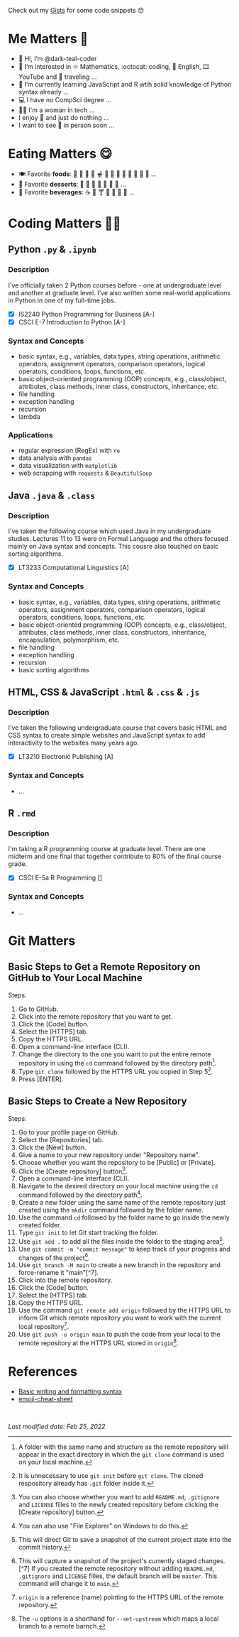 Check out my [Gists](https://gist.github.com/dark-teal-coder) for some code snippets :kissing_smiling_eyes:  

# Me Matters :girl: 

- 👋 Hi, I’m @dark-teal-coder
- 👀 I’m interested in :infinity: Mathematics, :octocat: coding, :statue_of_liberty: English, :film_strip: YouTube and :flight_departure: traveling ...
- 🌱 I’m currently learning JavaScript and R wtih solid knowledge of Python syntax already ...
- :computer: I have no CompSci degree ...
- :woman_technologist: I'm a woman in tech ... 
- I enjoy :sleeping_bed: and just do nothing ... 
- I want to see :maple_leaf: in person soon ... 

# Eating Matters :yum:

- :plate_with_cutlery: Favorite **foods**: :pancakes: :waffle: :hamburger: :pizza: :fondue: :bento: :curry: :ramen: :spaghetti: :oden: :sushi: :dumpling: :takeout_box: ... 
- :spoon: Favorite **desserts**: :ice_cream: :cookie: 	:cake: :custard: :doughnut: :cupcake: :honey_pot: ... 
- :clinking_glasses: Favorite **beverages**: :coffee: :tea: :cocktail: :cup_with_straw: :milk_glass: :tropical_drink: :bubble_tea: ... 

# Coding Matters :woman_technologist:

## Python `.py` & `.ipynb`
### Description
I've officially taken 2 Python courses before - one at undergraduate level and another at graduate level. I've also written some real-world applications in Python in one of my full-time jobs.  
- [x] IS2240 Python Programming for Business [A-]
- [x] CSCI E-7 Introduction to Python [A-]
### Syntax and Concepts
- basic syntax, e.g., variables, data types, string operations, arithmetic operators, assignment operators, comparison operators, logical operators, conditions, loops, functions, etc. 
- basic object-oriented programming (OOP) concepts, e.g., class/object, attributes, class methods, inner class, constructors, inheritance, etc.
- file handling
- exception handling
- recursion 
- lambda
### Applications
- regular expression (RegEx) with `re`
- data analysis with `pandas` 
- data visualization with `matplotlib` 
- web scrapping with `requests` & `BeautifulSoup`

## Java `.java` & `.class`
### Description
I've taken the following course which used Java in my undergraduate studies. Lectures 11 to 13 were on Formal Language and the others focused mainly on Java syntax and concepts. This cousre also touched on basic sorting algorithms. 
- [x] LT3233 Computational Linguistics [A]
### Syntax and Concepts
- basic syntax, e.g., variables, data types, string operations, arithmetic operators, assignment operators, comparison operators, logical operators, conditions, loops, functions, etc. 
- basic object-oriented programming (OOP) concepts, e.g., class/object, attributes, class methods, inner class, constructors, inheritance, encapsulation, polymorphism, etc.
- file handling
- exception handling
- recursion 
- basic sorting algorithms 

## HTML, CSS & JavaScript `.html` & `.css` & `.js`
### Description
I've taken the following undergraduate course that covers basic HTML and CSS syntax to create simple websites and JavaScript syntax to add interactivity to the websites many years ago. 
- [x] LT3210 Electronic Publishing [A]
### Syntax and Concepts
- ...

## R `.rmd`
### Description
I'm taking a R programming course at graduate level. There are one midterm and one final that together contribute to 80% of the final course grade. 
- [x] CSCI E-5a R Programming []
### Syntax and Concepts
- ...

# Git Matters

## Basic Steps to Get a Remote Repository on GitHub to Your Local Machine
Steps: 
1. Go to GitHub. 
2. Click into the remote repository that you want to get. 
3. Click the [Code] button. 
4. Select the [HTTPS] tab. 
5. Copy the HTTPS URL. 
6. Open a command-line interface (CLI). 
7. Change the directory to the one you want to put the entire remote repository in using the `cd` command followed by the directory path[^1]. 
8. Type `git clone` followed by the HTTPS URL you copied in Step 5[^2]. 
9. Press [ENTER]. 
[^1]: 
    A folder with the same name and structure as the remote repository will appear in the exact directory in which the `git clone` command is used on your local machine. 
[^2]: 
    It is unnecessary to use `git init` before `git clone`. The cloned respository already has `.git` folder inside it. 

## Basic Steps to Create a New Repository
Steps: 
1. Go to your profile page on GitHub. 
2. Select the [Repositories] tab. 
3. Click the [New] button. 
4. Give a name to your new repository under "Repository name". 
5. Choose whether you want the repository to be [Public] or [Private]. 
6. Click the [Create repository] button[^3]. 
7. Open a command-line interface (CLI). 
8. Navigate to the desired directory on your local machine using the `cd` command followed by the directory path[^4]. 
9. Create a new folder using the same name of the remote repository just created using the `mkdir` command followed by the folder name. 
10. Use the command `cd` followed by the folder name to go inside the newly created folder. 
12. Type `git init` to let Git start tracking the folder. 
13. Use `git add .` to add all the files inside the folder to the staging area[^5]. 
14. Use `git commit -m "commit message"` to keep track of your progress and changes of the project[^6]. 
15. Use `git branch -M main` to create a new branch in the repository and force-rename it "main"[^7]. 
16. Click into the remote repository.
17. Click the [Code] button. 
18. Select the [HTTPS] tab. 
19. Copy the HTTPS URL. 
20. Use the command `git remote add origin` followed by the HTTPS URL to inform Git which remote repository you want to work with the current local repository[^8]. 
21. Use `git push -u origin main` to push the code from your local to the remote repository at the HTTPS URL stored in `origin`[^9]. 

[^3]: 
    You can also choose whether you want to add `README.md`, `.gitignore` and `LICENSE` filles to the newly created repository before clicking the [Create repository] button. 
[^4]: 
    You can also use "File Explorer" on Windows to do this. 
[^5]: 
    This will direct Git to save a snapshot of the current project state into the commit history. 
[^6]: 
    This will capture a snapshot of the project's currently staged changes. 
[^7]
    If you created the remote repository without adding `README.md`, `.gitignore` and `LICENSE` filles, the default branch will be `master`. This command will change it to `main`. 
[^8]:
    `origin` is a reference (name) pointing to the HTTPS URL of the remote repository. 
[^9]: 
    The `-u` options is a shorthand for `--set-upstream` which maps a local branch to a remote barnch. 

# References
- [Basic writing and formatting syntax](https://docs.github.com/en/get-started/writing-on-github/getting-started-with-writing-and-formatting-on-github/basic-writing-and-formatting-syntax)
- [emoji-cheat-sheet](https://github.com/ikatyang/emoji-cheat-sheet/blob/master/README.md)

<br />

*Last modified date: Feb 25, 2022*

<!---
dark-teal-coder/dark-teal-coder is a special repository because its `README.md` (current file) appears on your GitHub profile. Click on [Preview] tab to take a look at your changes. 
--->
